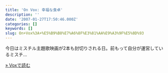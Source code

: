 ```yaml
---
title: 'On Vox: 幸福な食卓'
description: ''
date: '2007-01-27T17:50:46.000Z'
categories: []
keywords: []
slug: On+Vox%3A+%E5%B9%B8%E7%A6%8F%E3%81%AA%E9%A3%9F%E5%8D%93
---
```

今日はミスチル主題歌映画が2本も封切りされる日。前もって自分が運営しているミスチ…

[» Voxで読む](http://qli.vox.com/library/post/%E5%B9%B8%E7%A6%8F%E3%81%AA%E9%A3%9F%E5%8D%93.html)